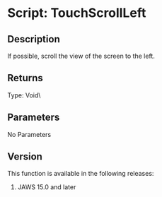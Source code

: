 # Script: TouchScrollLeft

## Description

If possible, scroll the view of the screen to the left.

## Returns

Type: Void\

## Parameters

No Parameters

## Version

This function is available in the following releases:

1.  JAWS 15.0 and later
